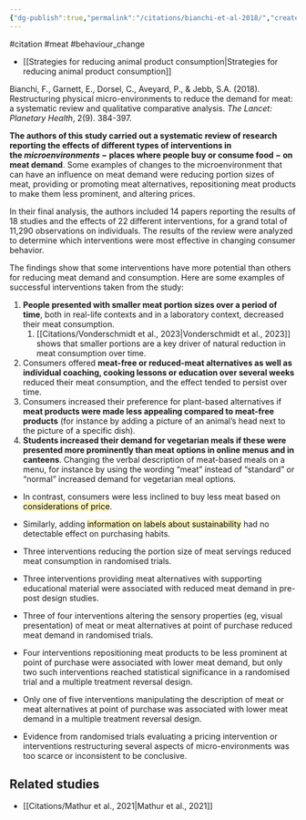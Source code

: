 ```yaml
---
{"dg-publish":true,"permalink":"/citations/bianchi-et-al-2018/","created":"2025-10-23T17:42:45.340+01:00","updated":"2025-10-23T18:06:08.836+01:00"}
---
```


#citation #meat #behaviour_change 

- [[Strategies for reducing animal product consumption\|Strategies for reducing animal product consumption]]

Bianchi, F., Garnett, E., Dorsel, C., Aveyard, P., & Jebb, S.A. (2018). Restructuring physical micro-environments to reduce the demand for meat: a systematic review and qualitative comparative analysis. _The Lancet: Planetary Health_, 2(9). 384-397.

**The authors of this study carried out a systematic review of research reporting the effects of different types of interventions in the _microenvironments_ − places where people buy or consume food − on meat demand**. Some examples of changes to the microenvironment that can have an influence on meat demand were reducing portion sizes of meat, providing or promoting meat alternatives, repositioning meat products to make them less prominent, and altering prices.

In their final analysis, the authors included 14 papers reporting the results of 18 studies and the effects of 22 different interventions, for a grand total of 11,290 observations on individuals. The results of the review were analyzed to determine which interventions were most effective in changing consumer behavior.

The findings show that some interventions have more potential than others for reducing meat demand and consumption. Here are some examples of successful interventions taken from the study:

1. **People presented with smaller meat portion sizes over a period of time**, both in real-life contexts and in a laboratory context, decreased their meat consumption.
	1. [[Citations/Vonderschmidt et al., 2023\|Vonderschmidt et al., 2023]] shows that smaller portions are a key driver of natural reduction in meat consumption over time. 
2. Consumers offered **meat-free or reduced-meat alternatives as well as individual coaching, cooking lessons or education over several weeks** reduced their meat consumption, and the effect tended to persist over time.
3. Consumers increased their preference for plant-based alternatives if **meat products were made less appealing compared to meat-free products** (for instance by adding a picture of an animal’s head next to the picture of a specific dish).
4. **Students increased their demand for vegetarian meals if these were presented more prominently than meat options in online menus and in canteens**. Changing the verbal description of meat-based meals on a menu, for instance by using the wording “meat” instead of “standard” or “normal” increased demand for vegetarian meal options.

- In contrast, consumers were less inclined to buy less meat based on <mark style="background: #FFF3A3A6;">considerations of price</mark>. 
- Similarly, adding <mark style="background: #FFF3A3A6;">information on labels about sustainability</mark> had no detectable effect on purchasing habits.

- Three interventions reducing the portion size of meat servings reduced meat consumption in randomised trials. 
- Three interventions providing meat alternatives with supporting educational material were associated with reduced meat demand in pre-post design studies. 
- Three of four interventions altering the sensory properties (eg, visual presentation) of meat or meat alternatives at point of purchase reduced meat demand in randomised trials. 
- Four interventions repositioning meat products to be less prominent at point of purchase were associated with lower meat demand, but only two such interventions reached statistical significance in a randomised trial and a multiple treatment reversal design. 
- Only one of five interventions manipulating the description of meat or meat alternatives at point of purchase was associated with lower meat demand in a multiple treatment reversal design. 
- Evidence from randomised trials evaluating a pricing intervention or interventions restructuring several aspects of micro-environments was too scarce or inconsistent to be conclusive.

## Related studies
- [[Citations/Mathur et al., 2021\|Mathur et al., 2021]]
